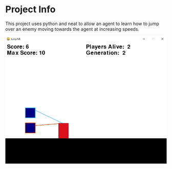 # Project Info

This project uses python and neat to allow an agent to learn how to jump over an enemy moving towards the agent at increasing speeds.

![Project Pic](https://github.com/Matt-Go/Jump-ML/blob/master/Imgs/Img.PNG)

